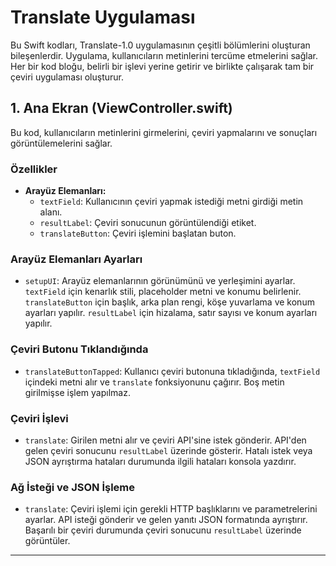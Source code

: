 # Translate Uygulaması

Bu Swift kodları, Translate-1.0 uygulamasının çeşitli bölümlerini oluşturan bileşenlerdir. Uygulama, kullanıcıların metinlerini tercüme etmelerini sağlar. Her bir kod bloğu, belirli bir işlevi yerine getirir ve birlikte çalışarak tam bir çeviri uygulaması oluşturur.

## 1. Ana Ekran (ViewController.swift)

Bu kod, kullanıcıların metinlerini girmelerini, çeviri yapmalarını ve sonuçları görüntülemelerini sağlar.

### Özellikler

- **Arayüz Elemanları:**
  - `textField`: Kullanıcının çeviri yapmak istediği metni girdiği metin alanı.
  - `resultLabel`: Çeviri sonucunun görüntülendiği etiket.
  - `translateButton`: Çeviri işlemini başlatan buton.

### Arayüz Elemanları Ayarları

- `setupUI`: Arayüz elemanlarının görünümünü ve yerleşimini ayarlar. `textField` için kenarlık stili, placeholder metni ve konumu belirlenir. `translateButton` için başlık, arka plan rengi, köşe yuvarlama ve konum ayarları yapılır. `resultLabel` için hizalama, satır sayısı ve konum ayarları yapılır.

### Çeviri Butonu Tıklandığında

- `translateButtonTapped`: Kullanıcı çeviri butonuna tıkladığında, `textField` içindeki metni alır ve `translate` fonksiyonunu çağırır. Boş metin girilmişse işlem yapılmaz.

### Çeviri İşlevi

- `translate`: Girilen metni alır ve çeviri API'sine istek gönderir. API'den gelen çeviri sonucunu `resultLabel` üzerinde gösterir. Hatalı istek veya JSON ayrıştırma hataları durumunda ilgili hataları konsola yazdırır.

### Ağ İsteği ve JSON İşleme

- `translate`: Çeviri işlemi için gerekli HTTP başlıklarını ve parametrelerini ayarlar. API isteği gönderir ve gelen yanıtı JSON formatında ayrıştırır. Başarılı bir çeviri durumunda çeviri sonucunu `resultLabel` üzerinde görüntüler.

---
